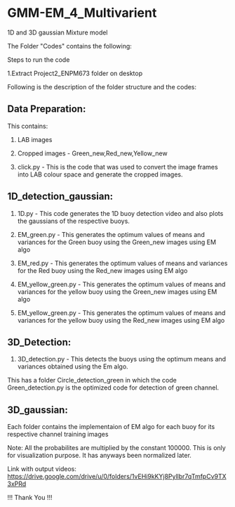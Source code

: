 # GMM-EM_4_Multivarient

1D and 3D gaussian Mixture model

The Folder "Codes" contains the following:

Steps to run the code

1.Extract Project2_ENPM673 folder on desktop

Following is the description of the folder structure and the codes:


## Data Preparation:

This contains:
1. LAB images

2. Cropped images - Green_new,Red_new,Yellow_new

3. click.py - This is the code that was used to convert the image frames into
LAB colour space and generate the cropped images.

## 1D_detection_gaussian:

1. 1D.py - This code generates the 1D buoy detection video and also plots
the gaussians of the respective buoys.

2. EM_green.py - This generates the optimum values of means and variances
for the Green buoy using the Green_new images using EM algo

3. EM_red.py - This generates the optimum values of means and variances
for the Red buoy using the Red_new images using EM algo

4. EM_yellow_green.py - This generates the optimum values of means and variances
for the yellow buoy using the Green_new images using EM algo

5. EM_yellow_green.py - This generates the optimum values of means and variances
for the yellow buoy using the Red_new images using EM algo

## 3D_Detection:

1. 3D_detection.py - This detects the buoys using the optimum means and variances
obtained using the Em algo.
	
This has a folder Circle_detection_green in which the code Green_detection.py is 
the optimized code for detection of green channel.

## 3D_gaussian:

Each folder contains the implementaion of EM algo for each buoy for its
respective channel training images

Note: All the probabilites are multiplied by the constant 100000. This is only for visualization purpose. It has anyways been normalized later.

Link with output videos: https://drive.google.com/drive/u/0/folders/1vEHi9kKYj8Pyllbr7qTmfpCv9TX3xPRd


!!! Thank You !!!
